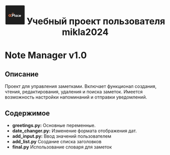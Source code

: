 <h1 align="center">
<a href="http://skillplace.io"> <img src="831BD29C-6953-4535-9F2B-AB29057E5185.jpeg" height="60"/></a>
 Учебный проект пользователя mikla2024</h1>

# Note Manager v1.0

## Описание
Проект для управления заметками. Включает функционал создания, чтения, редактирования, удаления и поиска заметок. Имеется возможность настройки напоминаний и отправки уведомлений. 

## Содержимое
- **greetings.py:** Основные переменные.
- **date_changer.py:** Изменение формата отображения дат.
- **add_input.py:** Ввод значений пользователем
- **add_list.py** Создание списка заголовков
- **final.py** Использование словаря для заметок
